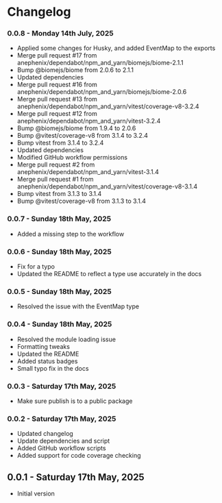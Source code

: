 # Changelog

### 0.0.8 - Monday 14th July, 2025

- Applied some changes for Husky, and added EventMap to the exports
- Merge pull request #17 from anephenix/dependabot/npm_and_yarn/biomejs/biome-2.1.1
- Bump @biomejs/biome from 2.0.6 to 2.1.1
- Updated dependencies
- Merge pull request #16 from anephenix/dependabot/npm_and_yarn/biomejs/biome-2.0.6
- Merge pull request #13 from anephenix/dependabot/npm_and_yarn/vitest/coverage-v8-3.2.4
- Merge pull request #12 from anephenix/dependabot/npm_and_yarn/vitest-3.2.4
- Bump @biomejs/biome from 1.9.4 to 2.0.6
- Bump @vitest/coverage-v8 from 3.1.4 to 3.2.4
- Bump vitest from 3.1.4 to 3.2.4
- Updated dependencies
- Modified GitHub workflow permissions
- Merge pull request #2 from anephenix/dependabot/npm_and_yarn/vitest-3.1.4
- Merge pull request #1 from anephenix/dependabot/npm_and_yarn/vitest/coverage-v8-3.1.4
- Bump vitest from 3.1.3 to 3.1.4
- Bump @vitest/coverage-v8 from 3.1.3 to 3.1.4

### 0.0.7 - Sunday 18th May, 2025

- Added a missing step to the workflow

### 0.0.6 - Sunday 18th May, 2025

- Fix for a typo
- Updated the README to reflect a type use accurately in the docs

### 0.0.5 - Sunday 18th May, 2025

- Resolved the issue with the EventMap type

### 0.0.4 - Sunday 18th May, 2025

- Resolved the module loading issue
- Formatting tweaks
- Updated the README
- Added status badges
- Small typo fix in the docs

### 0.0.3 - Saturday 17th May, 2025

- Make sure publish is to a public package

### 0.0.2 - Saturday 17th May, 2025

- Updated changelog
- Update dependencies and script
- Added GitHub workflow scripts
- Added support for code coverage checking

## 0.0.1 - Saturday 17th May, 2025

- Initial version